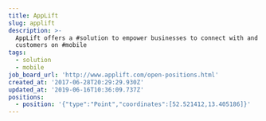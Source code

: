 ```yaml
---
title: AppLift
slug: applift
description: >-
  AppLift offers a #solution to empower businesses to connect with and activate
  customers on #mobile
tags:
  - solution
  - mobile
job_board_url: 'http://www.applift.com/open-positions.html'
created_at: '2017-06-28T20:29:29.930Z'
updated_at: '2019-06-16T10:36:09.737Z'
positions:
  - position: '{"type":"Point","coordinates":[52.521412,13.405186]}'
---
```


